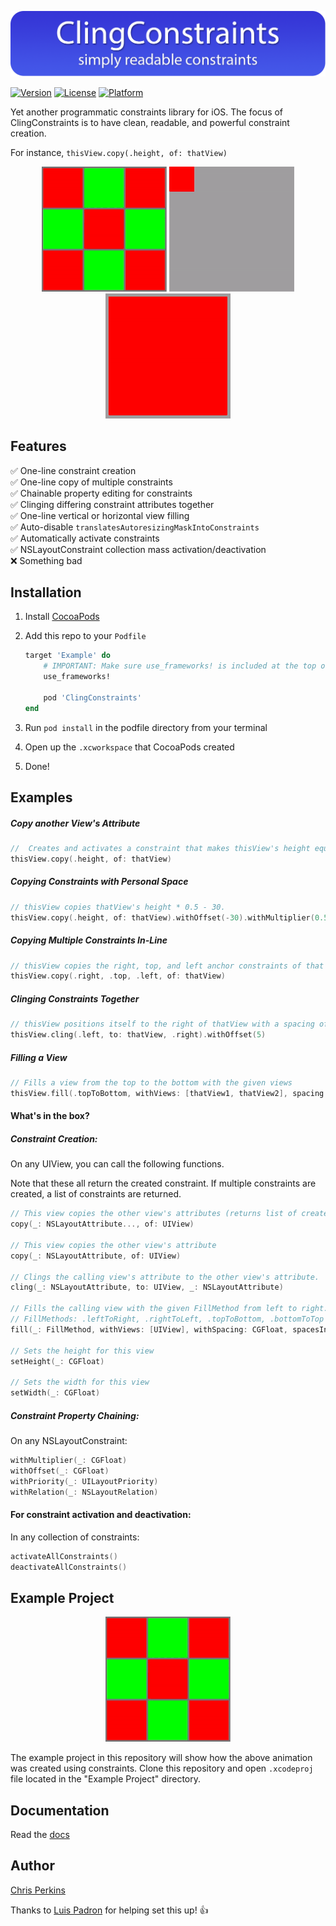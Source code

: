 <p align="center">
	<img src="Readme_Imgs/ClingConstraintsHeader.png" />
</p>


[![Version](https://img.shields.io/cocoapods/v/ClingConstraints.svg?style=flat)](https://cocoapods.org/pods/ClingConstraints)
[![License](https://img.shields.io/cocoapods/l/ClingConstraints.svg?style=flat)](https://cocoapods.org/pods/ClingConstraints)
[![Platform](https://img.shields.io/cocoapods/p/ClingConstraints.svg?style=flat)](https://cocoapods.org/pods/ClingConstraints)

Yet another programmatic constraints library for iOS. The focus of ClingConstraints is to have clean, readable, and powerful constraint creation.

For instance, `thisView.copy(.height, of: thatView)`

<p align="center">
<img src="Readme_Imgs/ClingConstraintsDemo.gif" /> <img src="Readme_Imgs/MovingBox.gif" /> <img src="Readme_Imgs/StackingBoxes.gif" />
</p>

## Features

✅ One-line constraint creation  
✅ One-line copy of multiple constraints  
✅ Chainable property editing for constraints  
✅ Clinging differing constraint attributes together  
✅ One-line vertical or horizontal view filling  
✅ Auto-disable `translatesAutoresizingMaskIntoConstraints`  
✅ Automatically activate constraints  
✅ NSLayoutConstraint collection mass activation/deactivation  
❌ Something bad 


## Installation

1. Install [CocoaPods](https://cocoapods.org)
1. Add this repo to your `Podfile`

	```ruby
	target 'Example' do
		# IMPORTANT: Make sure use_frameworks! is included at the top of the file
		use_frameworks!

		pod 'ClingConstraints'
	end
	```
1. Run `pod install` in the podfile directory from your terminal
1. Open up the `.xcworkspace` that CocoaPods created
1. Done!

## Examples

##### Copy another View's Attribute
```Swift
//  Creates and activates a constraint that makes thisView's height equal to thatView's
thisView.copy(.height, of: thatView)
```

##### Copying Constraints with Personal Space
```Swift
// thisView copies thatView's height * 0.5 - 30.
thisView.copy(.height, of: thatView).withOffset(-30).withMultiplier(0.5)
```

##### Copying Multiple Constraints In-Line
```Swift
// thisView copies the right, top, and left anchor constraints of that view-- in one line.
thisView.copy(.right, .top, .left, of: thatView)
```

##### Clinging Constraints Together
```Swift
// thisView positions itself to the right of thatView with a spacing of 5
thisView.cling(.left, to: thatView, .right).withOffset(5)
```

##### Filling a View
```Swift
// Fills a view from the top to the bottom with the given views
thisView.fill(.topToBottom, withViews: [thatView1, thatView2], spacing: 0)
```

#### What's in the box?

##### Constraint Creation:
On any UIView, you can call the following functions.

Note that these all return the created constraint. If multiple constraints are created, a list of constraints are returned.
```Swift
// This view copies the other view's attributes (returns list of created constraints)
copy(_: NSLayoutAttribute..., of: UIView)

// This view copies the other view's attribute
copy(_: NSLayoutAttribute, of: UIView)

// Clings the calling view's attribute to the other view's attribute.
cling(_: NSLayoutAttribute, to: UIView, _: NSLayoutAttribute)

// Fills the calling view with the given FillMethod from left to right.
// FillMethods: .leftToRight, .rightToLeft, .topToBottom, .bottomToTop
fill(_: FillMethod, withViews: [UIView], withSpacing: CGFloat, spacesInternally: Bool = true)

// Sets the height for this view
setHeight(_: CGFloat)

// Sets the width for this view
setWidth(_: CGFloat)
```


##### Constraint Property Chaining:
On any NSLayoutConstraint:
```Swift
withMultiplier(_: CGFloat)
withOffset(_: CGFloat)
withPriority(_: UILayoutPriority)
withRelation(_: NSLayoutRelation)
```

#### For constraint activation and deactivation:
In any collection of constraints:
```Swift
activateAllConstraints()
deactivateAllConstraints()  
```

## Example Project

<p align="center">
	<img src="Readme_Imgs/ClingConstraintsDemo.gif" />
</p>

The example project in this repository will show how the above animation was created using constraints. Clone this repository and open `.xcodeproj` file located in the "Example Project" directory. 

## Documentation

Read the [docs](https://htmlpreview.github.io/?https://raw.githubusercontent.com/Chris-Perkins/ClingConstraints/master/docs/index.html)

## Author

[Chris Perkins](chrisperkins.me)

Thanks to [Luis Padron](https://github.com/luispadron) for helping set this up! 👍
